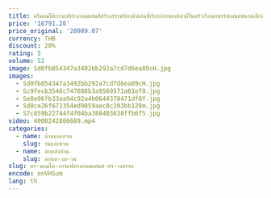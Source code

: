 ```yaml
---
title: ครีมลมโต๊ะกาแฟทรงกลมผสมสีสร้างสรรค์ห้องนั่งเล่นที่เรียบง่ายของอิตาลีในครัวเรือนอพาร์ทเมนต์ขนาดเล็กที่เก็บของ
price: '16791.26'
price_original: '20989.07'
currency: THB
discount: 20%
rating: 5
volume: 52
image: Sd0fb854347a3492bb292a7cd7d6ea89cH.jpg
images:
  - Sd0fb854347a3492bb292a7cd7d6ea89cH.jpg
  - Sc9fecb3546c747688b3a9569571a01efO.jpg
  - Se8e96fb33aa94c92a4b0644378471df8Y.jpg
  - Sd8ce26f672354ed9859aec8c203bb128m.jpg
  - S7c859b22744f4f04ba388403638ffb6f5.jpg
video: 4000242866689.mp4
categories:
  - name: บ้านและสวน
    slug: านและสวน
  - name: ตกแต่งบ้าน
    slug: ตกแต-งบ-าน
slug: คร-มลมโต-ะกาแฟทรงกลมผสมส-สร-างสรรค
encode: onVHSum
lang: th
---
```

  